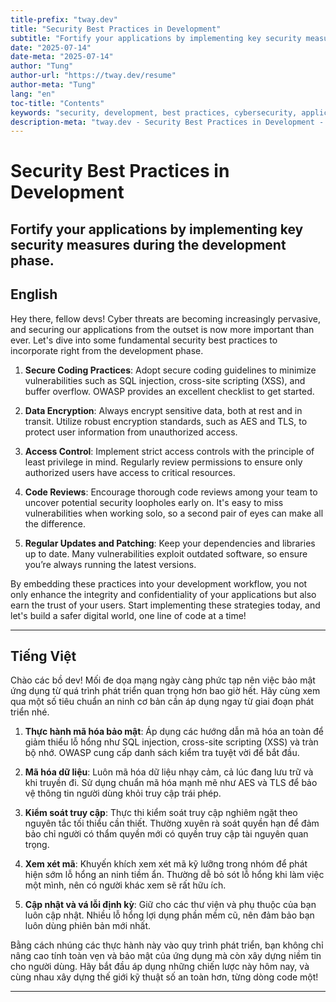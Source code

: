 ```yaml
---
title-prefix: "tway.dev"
title: "Security Best Practices in Development"
subtitle: "Fortify your applications by implementing key security measures during the development phase."
date: "2025-07-14"
date-meta: "2025-07-14"
author: "Tung"
author-url: "https://tway.dev/resume"
author-meta: "Tung"
lang: "en"
toc-title: "Contents"
keywords: "security, development, best practices, cybersecurity, application security, secure coding"
description-meta: "tway.dev - Security Best Practices in Development - Fortify your applications by implementing key security measures during the development phase."
---
```


# Security Best Practices in Development
## Fortify your applications by implementing key security measures during the development phase.

## English
Hey there, fellow devs! Cyber threats are becoming increasingly pervasive, and securing our applications from the outset is now more important than ever. Let's dive into some fundamental security best practices to incorporate right from the development phase.

1. **Secure Coding Practices**: Adopt secure coding guidelines to minimize vulnerabilities such as SQL injection, cross-site scripting (XSS), and buffer overflow. OWASP provides an excellent checklist to get started.

2. **Data Encryption**: Always encrypt sensitive data, both at rest and in transit. Utilize robust encryption standards, such as AES and TLS, to protect user information from unauthorized access.

3. **Access Control**: Implement strict access controls with the principle of least privilege in mind. Regularly review permissions to ensure only authorized users have access to critical resources.

4. **Code Reviews**: Encourage thorough code reviews among your team to uncover potential security loopholes early on. It's easy to miss vulnerabilities when working solo, so a second pair of eyes can make all the difference.

5. **Regular Updates and Patching**: Keep your dependencies and libraries up to date. Many vulnerabilities exploit outdated software, so ensure you’re always running the latest versions.

By embedding these practices into your development workflow, you not only enhance the integrity and confidentiality of your applications but also earn the trust of your users. Start implementing these strategies today, and let's build a safer digital world, one line of code at a time!

---

## Tiếng Việt
Chào các bồ dev! Mối đe dọa mạng ngày càng phức tạp nên việc bảo mật ứng dụng từ quá trình phát triển quan trọng hơn bao giờ hết. Hãy cùng xem qua một số tiêu chuẩn an ninh cơ bản cần áp dụng ngay từ giai đoạn phát triển nhé.

1. **Thực hành mã hóa bảo mật**: Áp dụng các hướng dẫn mã hóa an toàn để giảm thiểu lỗ hổng như SQL injection, cross-site scripting (XSS) và tràn bộ nhớ. OWASP cung cấp danh sách kiểm tra tuyệt vời để bắt đầu.

2. **Mã hóa dữ liệu**: Luôn mã hóa dữ liệu nhạy cảm, cả lúc đang lưu trữ và khi truyền đi. Sử dụng chuẩn mã hóa mạnh mẽ như AES và TLS để bảo vệ thông tin người dùng khỏi truy cập trái phép.

3. **Kiểm soát truy cập**: Thực thi kiểm soát truy cập nghiêm ngặt theo nguyên tắc tối thiểu cần thiết. Thường xuyên rà soát quyền hạn để đảm bảo chỉ người có thẩm quyền mới có quyền truy cập tài nguyên quan trọng.

4. **Xem xét mã**: Khuyến khích xem xét mã kỹ lưỡng trong nhóm để phát hiện sớm lỗ hổng an ninh tiềm ẩn. Thường dễ bỏ sót lỗ hổng khi làm việc một mình, nên có người khác xem sẽ rất hữu ích.

5. **Cập nhật và vá lỗi định kỳ**: Giữ cho các thư viện và phụ thuộc của bạn luôn cập nhật. Nhiều lỗ hổng lợi dụng phần mềm cũ, nên đảm bảo bạn luôn dùng phiên bản mới nhất.

Bằng cách nhúng các thực hành này vào quy trình phát triển, bạn không chỉ nâng cao tính toàn vẹn và bảo mật của ứng dụng mà còn xây dựng niềm tin cho người dùng. Hãy bắt đầu áp dụng những chiến lược này hôm nay, và cùng nhau xây dựng thế giới kỹ thuật số an toàn hơn, từng dòng code một!

---